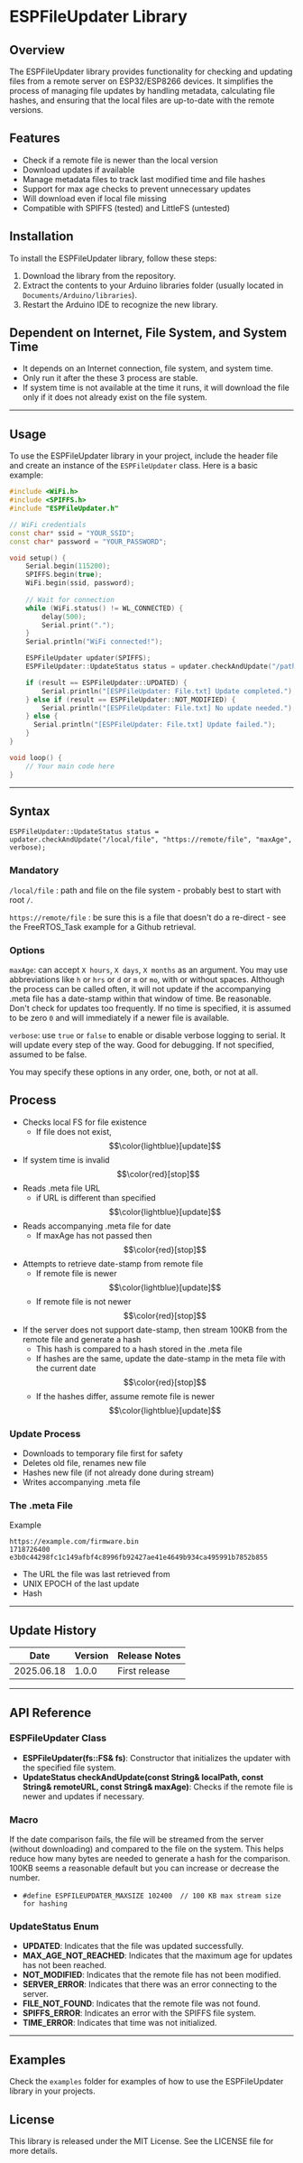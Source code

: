 # ESPFileUpdater Library

## Overview
The ESPFileUpdater library provides functionality for checking and updating files from a remote server on ESP32/ESP8266 devices. It simplifies the process of managing file updates by handling metadata, calculating file hashes, and ensuring that the local files are up-to-date with the remote versions.

## Features
- Check if a remote file is newer than the local version
- Download updates if available
- Manage metadata files to track last modified time and file hashes
- Support for max age checks to prevent unnecessary updates
- Will download even if local file missing
- Compatible with SPIFFS (tested) and LittleFS (untested)

## Installation
To install the ESPFileUpdater library, follow these steps:
1. Download the library from the repository.
2. Extract the contents to your Arduino libraries folder (usually located in `Documents/Arduino/libraries`).
3. Restart the Arduino IDE to recognize the new library.

## Dependent on Internet, File System, and System Time
- It depends on an Internet connection, file system, and system time.
- Only run it after the these 3 process are stable.
- If system time is not available at the time it runs, it will download the file only if it does not already exist on the file system.

---

## Usage
To use the ESPFileUpdater library in your project, include the header file and create an instance of the `ESPFileUpdater` class. Here is a basic example:

```cpp
#include <WiFi.h>
#include <SPIFFS.h>
#include "ESPFileUpdater.h"

// WiFi credentials
const char* ssid = "YOUR_SSID";
const char* password = "YOUR_PASSWORD";

void setup() {
    Serial.begin(115200);
    SPIFFS.begin(true);
    WiFi.begin(ssid, password);
    
    // Wait for connection
    while (WiFi.status() != WL_CONNECTED) {
        delay(500);
        Serial.print(".");
    }
    Serial.println("WiFi connected!");

    ESPFileUpdater updater(SPIFFS);
    ESPFileUpdater::UpdateStatus status = updater.checkAndUpdate("/path/to/local/file.txt", "https://example.com/remote/File.txt", "7d", true);

    if (result == ESPFileUpdater::UPDATED) {
        Serial.println("[ESPFileUpdater: File.txt] Update completed.");
    } else if (result == ESPFileUpdater::NOT_MODIFIED) {
        Serial.println("[ESPFileUpdater: File.txt] No update needed.");
    } else {
      Serial.println("[ESPFileUpdater: File.txt] Update failed.");
    }
}

void loop() {
    // Your main code here
}
```
---
## Syntax

`ESPFileUpdater::UpdateStatus status = updater.checkAndUpdate("/local/file", "https://remote/file", "maxAge", verbose);`

### Mandatory

`/local/file` : path and file on the file system - probably best to start with root `/`.

`https://remote/file` : be sure this is a file that doesn't do a re-direct - see the FreeRTOS_Task example for a Github retrieval.

### Options

`maxAge`: can accept `X hours`, `X days`, `X months` as an argument.  You may use abbreviations like `h` or `hrs` or `d` or `m` or `mo`,
with or without spaces.  Although the process can be called often, it will not update if the accompanying .meta file has a date-stamp
within that window of time. Be reasonable. Don't check for updates too frequently.
If no time is specified, it is assumed to be zero `0` and will immediately if a newer file is available.

`verbose`: use `true` or `false` to enable or disable verbose logging to serial.  It will update every step of the way.  Good for debugging.
If not specified, assumed to be false.

You may specify these options in any order, one, both, or not at all.

## Process
- Checks local FS for file existence
  - If file does not exist, $$\color{lightblue}[update]$$
- If system time is invalid $$\color{red}[stop]$$
- Reads .meta file URL
  - if URL is different than specified $$\color{lightblue}[update]$$
- Reads accompanying .meta file for date
  - If maxAge has not passed then $$\color{red}[stop]$$
- Attempts to retrieve date-stamp from remote file
  - If remote file is newer $$\color{lightblue}[update]$$
  - If remote file is not newer $$\color{red}[stop]$$
- If the server does not support date-stamp, then stream 100KB from the remote file and generate a hash
  - This hash is compared to a hash stored in the .meta file
  - If hashes are the same, update the date-stamp in the meta file with the current date $$\color{red}[stop]$$
  - If the hashes differ, assume remote file is newer $$\color{lightblue}[update]$$

### Update Process

- Downloads to temporary file first for safety
- Deletes old file, renames new file
- Hashes new file (if not already done during stream)
- Writes accompanying .meta file

### The .meta File


Example
```
https://example.com/firmware.bin
1718726400
e3b0c44298fc1c149afbf4c8996fb92427ae41e4649b934ca495991b7852b855
```

- The URL the file was last retrieved from
- UNIX EPOCH of the last update
- Hash

---

## Update History

| Date       | Version | Release Notes   |
| ---------- | ------- |---------------- |
| 2025.06.18 | 1.0.0   | First release   |

---

## API Reference
### ESPFileUpdater Class
- **ESPFileUpdater(fs::FS& fs)**: Constructor that initializes the updater with the specified file system.
- **UpdateStatus checkAndUpdate(const String& localPath, const String& remoteURL, const String& maxAge)**: Checks if the remote file is newer and updates if necessary.

### Macro
If the date comparison fails, the file will be streamed from the server (without downloading) and compared to the file on the system.
This helps reduce how many bytes are needed to generate a hash for the comparison.
100KB seems a reasonable default but you can increase or decrease the number.
- `#define ESPFILEUPDATER_MAXSIZE 102400  // 100 KB max stream size for hashing`

### UpdateStatus Enum
- **UPDATED**: Indicates that the file was updated successfully.
- **MAX_AGE_NOT_REACHED**: Indicates that the maximum age for updates has not been reached.
- **NOT_MODIFIED**: Indicates that the remote file has not been modified.
- **SERVER_ERROR**: Indicates that there was an error connecting to the server.
- **FILE_NOT_FOUND**: Indicates that the remote file was not found.
- **SPIFFS_ERROR**: Indicates an error with the SPIFFS file system.
- **TIME_ERROR**: Indicates that time was not initialized.

---

## Examples
Check the `examples` folder for examples of how to use the ESPFileUpdater library in your projects.

## License
This library is released under the MIT License. See the LICENSE file for more details.